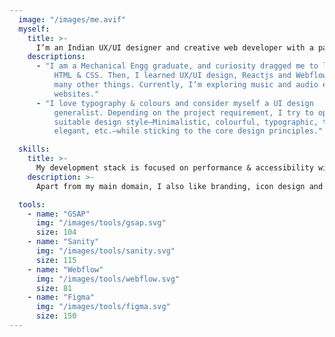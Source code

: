 ```yaml
---
  image: "/images/me.avif"
  myself:
    title: >-
      I’m an Indian UX/UI designer and creative web developer with a passion for solving problems through simple & interactive designs.
    descriptions:
      - "I am a Mechanical Engg graduate, and curiosity dragged me to learn
          HTML & CSS. Then, I learned UX/UI design, Reactjs and Webflow, among
          many other things. Currently, I’m exploring music and audio effects on
          websites."
      - "I love typography & colours and consider myself a UI design
          generalist. Depending on the project requirement, I try to opt for a
          suitable design style—Minimalistic, colourful, typographic, tech,
          elegant, etc.—while sticking to the core design principles."

  skills:
    title: >-
      My development stack is focused on performance & accessibility with delightful interactions.
    description: >-
      Apart from my main domain, I also like branding, icon design and minimal illustrations. I am an enthusiast of digital art, motion design & WebGL.

  tools:
    - name: "GSAP"
      img: "/images/tools/gsap.svg"
      size: 104
    - name: "Sanity"
      img: "/images/tools/sanity.svg"
      size: 115
    - name: "Webflow"
      img: "/images/tools/webflow.svg"
      size: 81
    - name: "Figma"
      img: "/images/tools/figma.svg"
      size: 150
---
```

